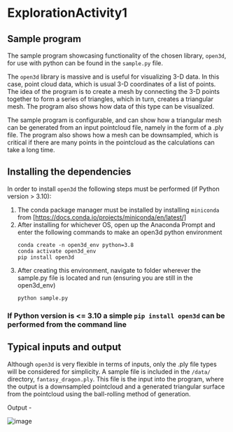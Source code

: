 # ExplorationActivity1

## Sample program

The sample program showcasing functionality of the chosen library, `open3d`, for use with python can be found in the `sample.py` file. 

The `open3d` library is massive and is useful for visualizing 3-D data. In this case, point cloud data, which is usual 3-D coordinates of a list of points.
The idea of the program is to create a mesh by connecting the 3-D points together to form a series of triangles, which in turn, creates a triangular mesh.
The program also shows how data of this type can be visualized. 

The sample program is configurable, and can show how a triangular mesh can be generated from an input pointcloud file, namely in the form of a .ply file.
The program also shows how a mesh can be downsampled, which is critical if there are many points in the pointcloud as the calculations can take a long time.

## Installing the dependencies

In order to install `open3d` the following steps must be performed (if Python version > 3.10):
1.  The conda package manager must be installed by installing `miniconda` from [https://docs.conda.io/projects/miniconda/en/latest/]
2.  After installing for whichever OS, open up the Anaconda Prompt and enter the following commands to make an open3d python environment
     ```
     conda create -n open3d_env python=3.8
     conda activate open3d_env
     pip install open3d
     ```
3.  After creating this environment, navigate to folder wherever the sample.py file is located and run (ensuring you are still in the open3d_env)
    ```
    python sample.py
    ```

### If Python version is <= 3.10 a simple `pip install open3d` can be performed from the command line

## Typical inputs and output

Although `open3d` is very flexible in terms of inputs, only the .ply file types will be considered for simplicity. A sample file is included in the `/data/` directory, `fantasy_dragon.ply`.
This file is the input into the program, where the output is a downsampled pointcloud and a generated triangular surface from the pointcloud using the ball-rolling method of generation.

Output -

![image](https://github.com/CS2613-FA23/explorationactivity1-carterdboyle/assets/94463154/c094637a-5f41-4fbd-9d24-9639d4128b6a)

